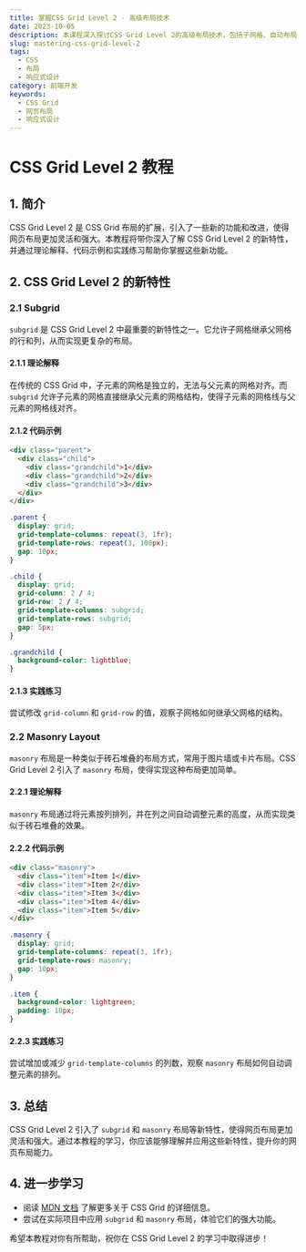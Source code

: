 ```yaml
---
title: 掌握CSS Grid Level 2 - 高级布局技术
date: 2023-10-05
description: 本课程深入探讨CSS Grid Level 2的高级布局技术，包括子网格、自动布局和响应式设计，帮助你创建复杂的网页布局。
slug: mastering-css-grid-level-2
tags:
  - CSS
  - 布局
  - 响应式设计
category: 前端开发
keywords:
  - CSS Grid
  - 网页布局
  - 响应式设计
---
```


# CSS Grid Level 2 教程

## 1. 简介

CSS Grid Level 2 是 CSS Grid 布局的扩展，引入了一些新的功能和改进，使得网页布局更加灵活和强大。本教程将带你深入了解 CSS Grid Level 2 的新特性，并通过理论解释、代码示例和实践练习帮助你掌握这些新功能。

## 2. CSS Grid Level 2 的新特性

### 2.1 Subgrid

`subgrid` 是 CSS Grid Level 2 中最重要的新特性之一。它允许子网格继承父网格的行和列，从而实现更复杂的布局。

#### 2.1.1 理论解释

在传统的 CSS Grid 中，子元素的网格是独立的，无法与父元素的网格对齐。而 `subgrid` 允许子元素的网格直接继承父元素的网格结构，使得子元素的网格线与父元素的网格线对齐。

#### 2.1.2 代码示例

```html
<div class="parent">
  <div class="child">
    <div class="grandchild">1</div>
    <div class="grandchild">2</div>
    <div class="grandchild">3</div>
  </div>
</div>
```

```css
.parent {
  display: grid;
  grid-template-columns: repeat(3, 1fr);
  grid-template-rows: repeat(3, 100px);
  gap: 10px;
}

.child {
  display: grid;
  grid-column: 2 / 4;
  grid-row: 2 / 4;
  grid-template-columns: subgrid;
  grid-template-rows: subgrid;
  gap: 5px;
}

.grandchild {
  background-color: lightblue;
}
```

#### 2.1.3 实践练习

尝试修改 `grid-column` 和 `grid-row` 的值，观察子网格如何继承父网格的结构。

### 2.2 Masonry Layout

`masonry` 布局是一种类似于砖石堆叠的布局方式，常用于图片墙或卡片布局。CSS Grid Level 2 引入了 `masonry` 布局，使得实现这种布局更加简单。

#### 2.2.1 理论解释

`masonry` 布局通过将元素按列排列，并在列之间自动调整元素的高度，从而实现类似于砖石堆叠的效果。

#### 2.2.2 代码示例

```html
<div class="masonry">
  <div class="item">Item 1</div>
  <div class="item">Item 2</div>
  <div class="item">Item 3</div>
  <div class="item">Item 4</div>
  <div class="item">Item 5</div>
</div>
```

```css
.masonry {
  display: grid;
  grid-template-columns: repeat(3, 1fr);
  grid-template-rows: masonry;
  gap: 10px;
}

.item {
  background-color: lightgreen;
  padding: 10px;
}
```

#### 2.2.3 实践练习

尝试增加或减少 `grid-template-columns` 的列数，观察 `masonry` 布局如何自动调整元素的排列。

## 3. 总结

CSS Grid Level 2 引入了 `subgrid` 和 `masonry` 布局等新特性，使得网页布局更加灵活和强大。通过本教程的学习，你应该能够理解并应用这些新特性，提升你的网页布局能力。

## 4. 进一步学习

- 阅读 [MDN 文档](https://developer.mozilla.org/en-US/docs/Web/CSS/CSS_Grid_Layout) 了解更多关于 CSS Grid 的详细信息。
- 尝试在实际项目中应用 `subgrid` 和 `masonry` 布局，体验它们的强大功能。

希望本教程对你有所帮助，祝你在 CSS Grid Level 2 的学习中取得进步！